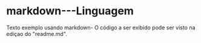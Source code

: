 # markdown---Linguagem
Texto exemplo usando markdown- O código a ser exibido pode ser visto na ediçao do "readme.md".
